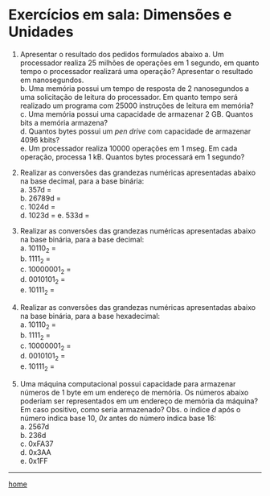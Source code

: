 # Exercícios em sala: Dimensões e Unidades

1. Apresentar o resultado dos pedidos formulados abaixo
a. Um processador realiza 25 milhões de operações em 1 segundo, em quanto tempo o processador realizará uma operação? Apresentar o resultado em nanosegundos.  
b. Uma memória possui um tempo de resposta de 2 nanosegundos a uma solicitação de leitura do processador. Em quanto tempo será realizado um programa com 25000 instruções de leitura em memória?  
c. Uma memória possui uma capacidade de armazenar 2 GB. Quantos bits a memória armazena?  
d. Quantos bytes possui um *pen drive* com capacidade de armazenar 4096 kbits?  
e. Um processador realiza 10000 operações em 1 mseg. Em cada operação, processa 1 kB. Quantos bytes processará em 1 segundo?  

2. Realizar as conversões das grandezas numéricas apresentadas abaixo na base decimal, para a base binária:  
a. 357d =   
b. 26789d =  
c. 1024d =  
d. 1023d =
e. 533d =

3. Realizar as conversões das grandezas numéricas apresentadas abaixo na base binária, para a base decimal:  
a. 10110<sub>2</sub> =   
b. 1111<sub>2</sub> =   
c. 10000001<sub>2</sub> =   
d. 0010101<sub>2</sub> =   
e. 10111<sub>2</sub> =   

4. Realizar as conversões das grandezas numéricas apresentadas abaixo na base binária, para a base hexadecimal:  
a. 10110<sub>2</sub> =   
b. 1111<sub>2</sub> =   
c. 10000001<sub>2</sub> =   
d. 0010101<sub>2</sub> =   
e. 10111<sub>2</sub> =   

5. Uma máquina computacional possui capacidade para armazenar números de 1 byte em um endereço de memória. Os números abaixo poderiam ser representados em um endereço de memória da máquina? Em caso positivo, como seria armazenado? Obs. o índice *d* após o número indica base 10, *0x* antes do número indica base 16:    
a. 2567d  
b. 236d  
c. 0xFA37    
d. 0x3AA  
e. 0x1FF

___
[home](https://github.com/claytonjasilva/claytonjasilva.github.io/blob/main/arq_aulas.md) 
